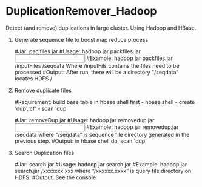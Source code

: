 DuplicationRemover_Hadoop
=========================

Detect (and remove) duplications in large cluster. Using Hadoop and HBase.

1. Generate sequence file to boost map reduce process

	#Jar: pacjfiles.jar
	#Usage: hadoop jar packfiles.jar <input dir> <output dir>
	#Example: hadoop jar packfiles.jar /inputFiles /seqdata
         		Where /inputFils contains the files need to be processed
	#Output: After run, there will be a directory "/seqdata” locates HDFS /

2. Remove duplicate files

	#Requirement: build base table in hbase shell first
		- hbase shell
		- create 'dup','cf'
		- scan 'dup'
	
	#Jar: removeDup.jar
	#Usage: hadoop jar removedup.jar <input sequence file>
	#Example: hadoop jar removedup.jar /seqdata
	     where "/seqdata” is sequence file directory generated in the previous step.
	#Output: in hbase shell do, scan 'dup'

3. Search Duplication files

	#Jar: search.jar
	#Usage: hadoop jar search.jar <query file>
	#Example: hadoop jar search.jar /xxxxxxx.xxx
	     where “/xxxxxx.xxxx” is query file directory on HDFS.
	#Output: See the console





